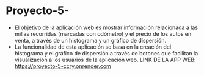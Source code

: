 # Proyecto-5-

* El objetivo de la aplicación web es mostrar información relacionada a las millas recorridas (marcadas con odómetro) y el precio de los autos en venta, a través de un histograma y un gráfico de dispersión.
* La funcionalidad de esta aplicación se basa en la creación del histograma y el gráfico de dispersión a través de botones que facilitan la visualización a los usuarios de la aplicación web.
LINK DE LA APP WEB: https://proyecto-5-ccry.onrender.com